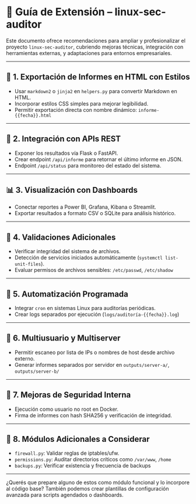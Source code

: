 
# 🧩 Guía de Extensión – linux-sec-auditor

Este documento ofrece recomendaciones para ampliar y profesionalizar el proyecto `linux-sec-auditor`, cubriendo mejoras técnicas, integración con herramientas externas, y adaptaciones para entornos empresariales.

---

## 🔧 1. Exportación de Informes en HTML con Estilos

- Usar `markdown2` o `jinja2` en `helpers.py` para convertir Markdown en HTML.
- Incorporar estilos CSS simples para mejorar legibilidad.
- Permitir exportación directa con nombre dinámico: `informe-{{fecha}}.html`

---

## 🔗 2. Integración con APIs REST

- Exponer los resultados vía Flask o FastAPI.
- Crear endpoint `/api/informe` para retornar el último informe en JSON.
- Endpoint `/api/status` para monitoreo del estado del sistema.

---

## 📊 3. Visualización con Dashboards

- Conectar reportes a Power BI, Grafana, Kibana o Streamlit.
- Exportar resultados a formato CSV o SQLite para análisis histórico.

---

## 🧪 4. Validaciones Adicionales

- Verificar integridad del sistema de archivos.
- Detección de servicios iniciados automáticamente (`systemctl list-unit-files`).
- Evaluar permisos de archivos sensibles: `/etc/passwd`, `/etc/shadow`

---

## 🚀 5. Automatización Programada

- Integrar `cron` en sistemas Linux para auditorías periódicas.
- Crear logs separados por ejecución (`logs/auditoría-{{fecha}}.log`)

---

## 👥 6. Multiusuario y Multiserver

- Permitir escaneo por lista de IPs o nombres de host desde archivo externo.
- Generar informes separados por servidor en `outputs/server-a/`, `outputs/server-b/`

---

## 🔐 7. Mejoras de Seguridad Interna

- Ejecución como usuario no root en Docker.
- Firma de informes con hash SHA256 y verificación de integridad.

---

## 🧰 8. Módulos Adicionales a Considerar

- `firewall.py`: Validar reglas de iptables/ufw.
- `permissions.py`: Auditar directorios críticos como `/var/www`, `/home`
- `backups.py`: Verificar existencia y frecuencia de backups

---

¿Querés que prepare alguno de estos como módulo funcional y lo incorpore al código base? También podemos crear plantillas de configuración avanzada para scripts agendados o dashboards.
